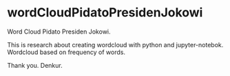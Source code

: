 # wordCloudPidatoPresidenJokowi
Word Cloud Pidato Presiden Jokowi.

This is research about creating wordcloud with python and jupyter-notebok.
Wordcloud based on frequency of words.

Thank you.
Denkur.
